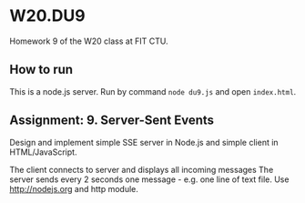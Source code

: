 # W20.DU9
Homework 9 of the W20 class at FIT CTU.

## How to run
This is a node.js server. Run by command `node du9.js` and open `index.html`.

## Assignment: 9. Server-Sent Events
Design and implement simple SSE server in Node.js and simple client in HTML/JavaScript.

The client connects to server and displays all incoming messages
The server sends every 2 seconds one message - e.g. one line of text file.
Use http://nodejs.org and http module.